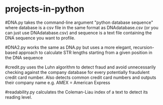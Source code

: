 # projects-in-python

#DNA.py 
takes the command-line argument "python database sequence" where database is a csv file in the same format as DNAdatabase.csv (or you can just use DNAdatabase.csv) and sequence is a text file containing the DNA sequence you want to profile.

#DNA2.py
works the same as DNA.py but uses a more elegant, recursion-based approach to calculate STR lengths starting from a given position in the DNA sequence 

#credit.py 
uses the Luhn algorithm to detect fraud and avoid unnecessarily checking against the company database for every potentially fraudulent credit card number. Also detects common credit card numbers and outputs their company name e.g. AMEX = American Express

#readability.py 
calculates the Coleman-Liau index of a text to detect its reading level.
